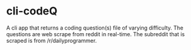 # cli-codeQ
A cli app that returns a coding question(s) file of varying difficulty. The questions are web scrape from reddit in real-time. The subreddit that is scraped is from /r/dailyprogrammer.

